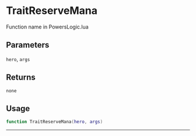 # TraitReserveMana
Function name in PowersLogic.lua
## Parameters
`hero`, `args`
## Returns
`none`
## Usage
```lua
function TraitReserveMana(hero, args)
```
---
